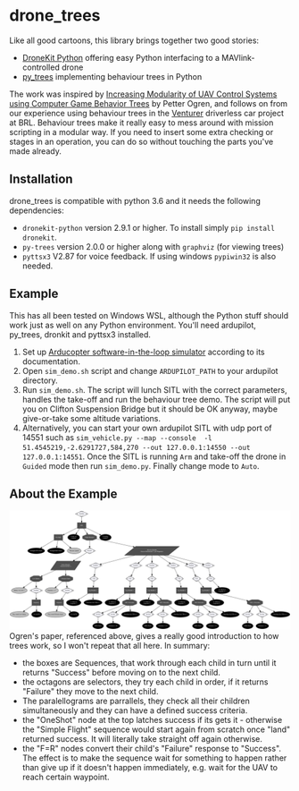 # drone_trees
Like all good cartoons, this library brings together two good stories:
* [DroneKit Python](https://github.com/dronekit/dronekit-python) offering easy Python interfacing to a MAVlink-controlled drone
* [py_trees](https://github.com/splintered-reality/py_trees) implementing behaviour trees in Python

The work was inspired by [Increasing Modularity of UAV Control Systems using Computer Game Behavior Trees](https://arc.aiaa.org/doi/pdf/10.2514/6.2012-4458) by Petter Ogren, and follows on from our experience using behaviour trees in the [Venturer](https://www.venturer-cars.com/) driverless car project at BRL.  Behaviour trees make it really easy to mess around with mission scripting in a modular way.  If you need to insert some extra checking or stages in an operation, you can do so without touching the parts you've made already.

## Installation
drone_trees is compatible with python 3.6 and it needs the following dependencies:
* `dronekit-python` version 2.9.1 or higher. To install simply `pip install dronekit`.
* `py-trees` version 2.0.0 or higher along with `graphviz` (for viewing trees)
* `pyttsx3` V2.87 for voice feedback. If using windows `pypiwin32` is also needed.

## Example

This has all been tested on Windows WSL, although the Python stuff should work just as well on any Python environment.  You'll need ardupilot, py_trees, dronkit and pyttsx3 installed.

1. Set up [Arducopter software-in-the-loop simulator](http://ardupilot.org/dev/docs/sitl-simulator-software-in-the-loop.html) according to its documentation.
2. Open `sim_demo.sh` script and change `ARDUPILOT_PATH` to your ardupilot directory.
3. Run `sim_demo.sh`. The script will lunch SITL with the correct parameters, handles the take-off and run the behaviour tree demo. The script will put you on Clifton Suspension Bridge but it should be OK anyway, maybe give-or-take some altitude variations.
4. Alternatively, you can start your own ardupilot SITL with udp port of 14551 such as `sim_vehicle.py --map --console  -l 51.4545219,-2.6291727,584,270 --out 127.0.0.1:14550 --out 127.0.0.1:14551`.  Once the SITL is running `Arm` and take-off the drone in `Guided` mode then run `sim_demo.py`. Finally change mode to `Auto`.

## About the Example
![Behaviour tree](https://raw.githubusercontent.com/UoBFlightLab/drone_trees/master/example.png)
Ogren's paper, referenced above, gives a really good introduction to how trees work, so I won't repeat that all here.  In summary:
* the boxes are Sequences, that work through each child in turn until it returns "Success" before moving on to the next child.
* the octagons are selectors, they try each child in order, if it returns "Failure" they move to the next child.
* The paralellograms are parrallels, they check all their children simultaneously and they can have a defined success criteria.
* the "OneShot" node at the top latches success if its gets it - otherwise the "Simple Flight" sequence would start again from scratch once "land" returned success.  It will literally take straight off again otherwise.
* the "F=R" nodes convert their child's "Failure" response to "Success".  The effect is to make the sequence wait for something to happen rather than give up if it doesn't happen immediately, e.g. wait for the UAV to reach certain waypoint.